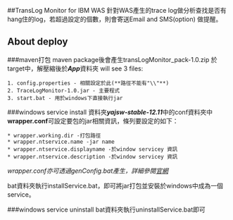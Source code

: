 ##TransLog Monitor for IBM WAS
針對WAS產生的trace log做分析查找是否有hang住的log，若超過設定的個數，則會寄送Email and SMS(option) 做提醒。

## About deploy 

###maven打包
maven package後會產生transLogMonitor_pack-1.0.zip 於target中，解壓縮後於***App***資料夾 will see 3 files:

````
1. config.properties - 相關設定於此(**路徑不能有"\\"**)
2. TraceLogMonitor-1.0.jar - 主要程式
3. start.bat - 用於windows下直接執行jar

````
###windows service install
資料夾***yajsw-stable-12.11***中的conf資料夾中**wrapper.conf**可設定要包的jar相關資訊，條列要設定的如下：

````
* wrapper.working.dir -打包路徑
* wrapper.ntservice.name -jar name
* wrapper.ntservice.displayname -於window servicey 資訊
* wrapper.ntservice.description -於window servicey 資訊

````
*wrapper.conf亦可透過genConfig.bat產生，詳細參閱<a href="http://yajsw.sourceforge.net/#mozTocId527639">官網</a>*

bat資料夾執行installService.bat，即可將jar打包並安裝於windows中成為一個service。

###windows service uninstall
bat資料夾執行uninstallService.bat即可



